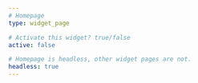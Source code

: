 ```yaml
---
# Homepage
type: widget_page

# Activate this widget? true/false
active: false

# Homepage is headless, other widget pages are not.
headless: true
---
```


